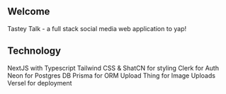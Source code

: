 ## Welcome
Tastey Talk - a full stack social media web application to yap!
## Technology
NextJS with Typescript
Tailwind CSS & ShatCN for styling
Clerk for Auth
Neon for Postgres DB
Prisma for ORM
Upload Thing for Image Uploads
Versel for deployment